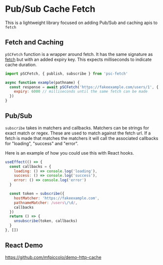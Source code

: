 # Pub/Sub Cache Fetch

This is a lightweight library focused on adding Pub/Sub and caching apis to `fetch`

## Fetch and Caching

`pSCFetch` function is a wrapper around fetch. It has the same signature as [fetch](https://developer.mozilla.org/en-US/docs/Web/API/Fetch_API/Using_Fetch) but with an added expiry key. This expects milliseconds to indicate cache duration.

```javascript
import pSCFetch, { publish, subscribe } from 'psc-fetch'

async function example(pathname) {
  const response = await pSCFetch('https://fakeexample.com/users/1', {
    expiry: 6000 // milliseconds until the same fetch can be made
  })
}
```

## Pub/Sub

`subscribe` takes in matchers and callbacks. Matchers can be strings for exact match or regex. These are used to match against the fetch url. If a fetch is made that matches the matchers it will call the associated callbacks for "loading", "success" and "error".

Here is an example of how you could use this with React hooks.

```javascript
useEffect(() => {
  const callbacks = {
    loading: () => console.log('loading'),
    success: () => console.log('success'),
    error: () => console.log('error')
  }

  const token = subscribe({
    hostMatcher: 'https://fakeexample.com',
    pathnameMatcher: /users\/\d/,
    callbacks
  })
  return () => {
    unsubscribe(token, callbacks)
  }
}, [])
```

## React Demo

https://github.com/mfpiccolo/demo-http-cache
